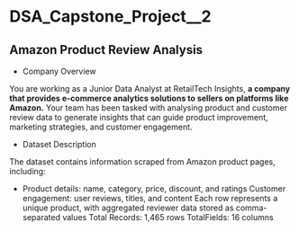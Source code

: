 # DSA_Capstone_Project__2

## Amazon Product Review Analysis

- Company Overview

You are working as a Junior Data Analyst at RetailTech Insights, **a company that provides e-commerce analytics solutions to sellers on platforms like Amazon.** Your team has been
tasked with analysing product and customer review data to generate insights that can guide product improvement, marketing strategies, and customer engagement.

- Dataset Description

The dataset contains information scraped from Amazon product pages, including:

  - Product details: name, category, price, discount, and ratings
 Customer engagement: user reviews, titles, and content
 Each row represents a unique product, with aggregated reviewer data stored as comma-separated values
Total Records: 1,465 rows TotalFields: 16 columns
